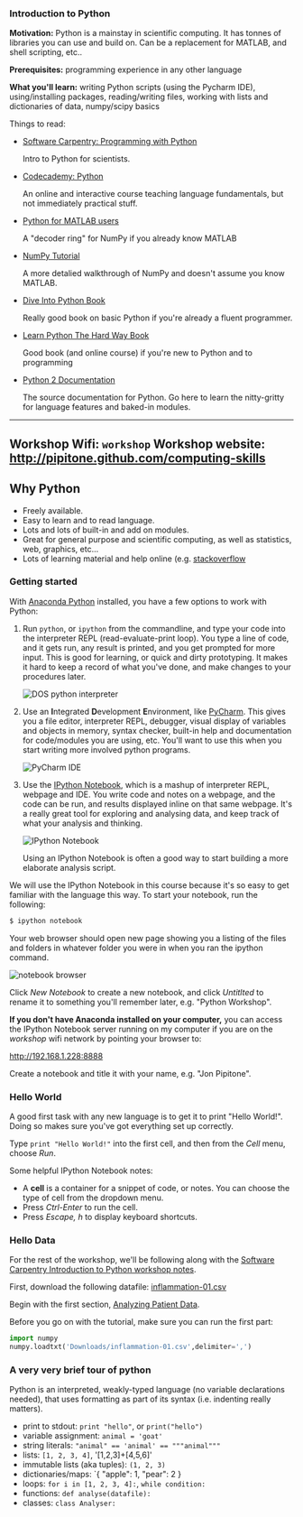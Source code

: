 ### Introduction to Python

**Motivation:** Python is a mainstay in scientific computing. It has tonnes of
libraries you can use and build on. Can be a replacement for MATLAB, and shell
scripting, etc..

**Prerequisites:** programming experience in any other language


**What you'll learn:** writing Python scripts (using the Pycharm IDE),
using/installing packages, reading/writing files, working with lists and
dictionaries of data, numpy/scipy basics

Things to read: 

- [Software Carpentry: Programming with Python](http://swcarpentry.github.io/python-novice-inflammation/)

    Intro to Python for scientists. 

- [Codecademy: Python](http://www.codecademy.com/en/tracks/python) 

    An online and interactive course teaching language fundamentals, but not
    immediately practical stuff. 

- [Python for MATLAB users](http://wiki.scipy.org/NumPy_for_Matlab_Users)

    A "decoder ring" for NumPy if you already know MATLAB

- [NumPy Tutorial](http://wiki.scipy.org/Tentative_NumPy_Tutorial)

    A more detalied walkthrough of NumPy and doesn't assume you know MATLAB. 
  
- [Dive Into Python Book](http://www.diveintopython.net/)

    Really good book on basic Python if you're already a fluent programmer.  

- [Learn Python The Hard Way Book](http://learnpythonthehardway.org/book/)

    Good book (and online course) if you're new to Python and to programming

- [Python 2 Documentation](https://docs.python.org/2/)

    The source documentation for Python. Go here to learn the nitty-gritty for
    language features and baked-in modules. 


--------
Workshop Wifi: `workshop`
Workshop website: http://pipitone.github.com/computing-skills
--------

## Why Python

- Freely available. 
- Easy to learn and to read language.
- Lots and lots of built-in and add on modules.
- Great for general purpose and scientific computing, as well as statistics,
  web, graphics, etc...
- Lots of learning material and help online (e.g.
  [stackoverflow](http://stackoverflow.com/questions/tagged/python)

### Getting started

With [Anaconda Python](http://continuum.io/downloads) installed, you have a few
options to work with Python:

  1. Run `python`, or `ipython` from the commandline, and type your code into
     the interpreter REPL (read-evaluate-print loop). You type a line of code,
     and it gets run, any result is printed, and you get prompted for more
     input. This is good for learning, or quick and dirty prototyping. It makes
     it hard to keep a record of what you've done, and make changes to your
     procedures later. 

     ![DOS python interpreter](http://www.aspylib.com/doc/_images/console.jpeg)

  2. Use an **I**ntegrated **D**evelopment **E**nvironment, like
     [PyCharm](http://jetbrains.com/pycharm). This gives you a file editor,
     interpreter REPL, debugger, visual display of variables and objects in
     memory, syntax checker, built-in help and documentation for code/modules
     you are using, etc. You'll want to use this when you start writing more
     involved python programs. 

     ![PyCharm IDE](http://twimgs.com/ddj/images/article/2010/1210/rile1.gif)

  3. Use the [IPython Notebook](http://ipython.org/notebook.html), which is a
     mashup of interpreter REPL, webpage and IDE. You write code and notes on a
     webpage, and the code can be run, and results displayed inline on that
     same webpage. It's a really great tool for exploring and analysing data,
     and keep track of what your analysis and thinking.  

     ![IPython Notebook](https://healthyalgorithms.files.wordpress.com/2012/02/capture.png)

     Using an IPython Notebook is often a good way to start building a more
     elaborate analysis script. 
     
We will use the IPython Notebook in this course because it's so easy to get
familiar with the language this way. To start your notebook, run the following: 

```sh
$ ipython notebook
```

Your web browser should open new page showing you a listing of the files and
folders in whatever folder you were in when you ran the ipython command.

![notebook browser](http://i.snag.gy/IhpOU.jpg)

Click *New Notebook* to create a new notebook, and click *Untitlted* to rename
it to something you'll remember later, e.g. "Python Workshop". 

**If you don't have Anaconda installed on your computer,** you can access the
IPython Notebook server running on my computer if you are on the *workshop*
wifi network by pointing your browser to: 

   http://192.168.1.228:8888

Create a notebook and title it with your name, e.g. "Jon Pipitone". 

### Hello World 

A good first task with any new language is to get it to print "Hello World!".
Doing so makes sure you've got everything set up correctly. 

Type `print "Hello World!"` into the first cell, and then from the *Cell* menu,
choose *Run*. 

Some helpful IPython Notebook notes: 

- A **cell** is a container for a snippet of code, or notes. You can choose the
  type of cell from the dropdown menu.
- Press *Ctrl-Enter* to run the cell. 
- Press *Escape, h* to display keyboard shortcuts. 

### Hello Data

For the rest of the workshop, we'll be following along with the [Software
Carpentry Introduction to Python workshop
notes](https://github.com/swcarpentry/python-novice-inflammation).

First, download the following datafile: [inflammation-01.csv](https://raw.githubusercontent.com/swcarpentry/python-novice-inflammation/gh-pages/data/inflammation-01.csv)

Begin with the first section, [Analyzing Patient
Data](http://swcarpentry.github.io/python-novice-inflammation/01-numpy.html).

Before you go on with the tutorial, make sure you can run the first part: 

```python
import numpy
numpy.loadtxt('Downloads/inflammation-01.csv',delimiter=',')
```

### A very very brief tour of python

Python is an interpreted, weakly-typed language (no variable declarations
needed), that uses formatting as part of its syntax (i.e. indenting really
matters). 

- print to stdout: `print "hello"`, or `print("hello")`
- variable assignment: `animal = 'goat'`
- string literals: `"animal" == 'animal' == """animal"""`
- lists: `[1, 2, 3, 4]`, '[1,2,3]+[4,5,6]'
- immutable lists (aka tuples): `(1, 2, 3)`
- dictionaries/maps: `{ "apple": 1, "pear": 2 }
- loops: `for i in [1, 2, 3, 4]:`, `while condition:`
- functions: `def analyse(datafile):`
- classes: `class Analyser:`
